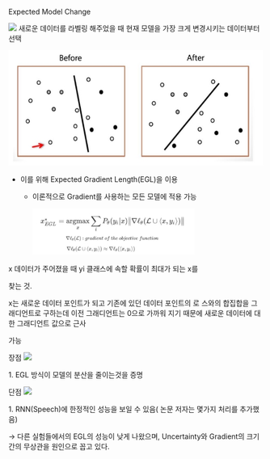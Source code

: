 ﻿Expected Model Change

![](assets/Aspose.Words.558a2df3-b9e4-4808-8bac-c72f74c66afb.001.png) 새로운 데이터를 라벨링 해주었을 때 현재 모델을 가장 크게 변경시키는 데이터부터 선택

![](assets/Aspose.Words.558a2df3-b9e4-4808-8bac-c72f74c66afb.002.jpeg)

- 이를 위해 Expected Gradient Length(EGL)을 이용
  - 이론적으로 Gradient를 사용하는 모든 모델에 적용 가능

    ![](assets/Aspose.Words.558a2df3-b9e4-4808-8bac-c72f74c66afb.003.jpeg)

x 데이터가 주어졌을 때 yi 클래스에 속할 확률이 최대가 되는 x를 

찾는 것. 

x는 새로운 데이터 포인트가 되고 기존에 있던 데이터 포인트의 로 스와의 합집합을 그래디언트로 구하는데 이전 그래디언트는 0으로 가까워 지기 때문에 새로운 데이터에 대한 그래디언트 값으로 근사 

가능

장점 ![](assets/Aspose.Words.558a2df3-b9e4-4808-8bac-c72f74c66afb.004.png)

1\. EGL 방식이 모델의 분산을 줄이는것을 증명

단점 ![](assets/Aspose.Words.558a2df3-b9e4-4808-8bac-c72f74c66afb.005.png)

1\. RNN(Speech)에 한정적인 성능을 보일 수 있음( 논문 저자는 몇가지 처리를 추가했음)

→ 다른 실험들에서의 EGL의 성능이 낮게 나왔으며, Uncertainty와 Gradient의 크기 간의 무상관을 원인으로 꼽고 있다.
